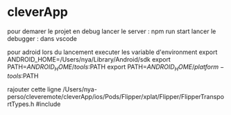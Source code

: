 # cleverApp
pour demarer le projet en debug
lancer le server : npm run start
lancer le debugger : dans vscode


pour adroid lors du lancement executer les variable d'environment 
export ANDROID_HOME=/Users/nya/Library/Android/sdk
export PATH=$ANDROID_HOME/tools:$PATH
export PATH=$ANDROID_HOME/platform-tools:$PATH

rajouter cette ligne 
/Users/nya-perso/cleveremote/cleverApp/ios/Pods/Flipper/xplat/Flipper/FlipperTransportTypes.h
#include <functional>